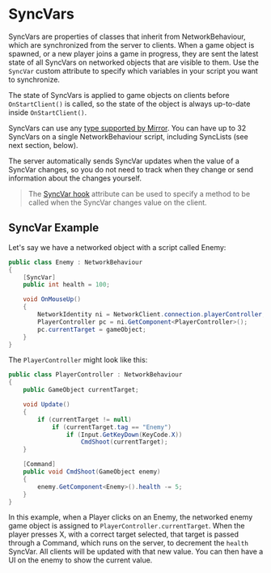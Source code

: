 # SyncVars

SyncVars are properties of classes that inherit from NetworkBehaviour, which are synchronized from the server to clients. When a game object is spawned, or a new player joins a game in progress, they are sent the latest state of all SyncVars on networked objects that are visible to them. Use the `SyncVar` custom attribute to specify which variables in your script you want to synchronize.

The state of SyncVars is applied to game objects on clients before `OnStartClient()` is called, so the state of the object is always up-to-date inside `OnStartClient()`.

SyncVars can use any [type supported by Mirror](../Concepts/DataTypes.md). You can have up to 32 SyncVars on a single NetworkBehaviour script, including SyncLists (see next section, below).

The server automatically sends SyncVar updates when the value of a SyncVar changes, so you do not need to track when they change or send information about the changes yourself.

>   The [SyncVar hook](SyncVarHook.md) attribute can be used to specify a method to be called when the SyncVar changes value on the client.

## SyncVar Example

Let's say we have a networked object with a script called Enemy:

``` cs
public class Enemy : NetworkBehaviour
{
    [SyncVar]
    public int health = 100;

    void OnMouseUp()
    {
        NetworkIdentity ni = NetworkClient.connection.playerController;
        PlayerController pc = ni.GetComponent<PlayerController>();
        pc.currentTarget = gameObject;
    }
}
```

The `PlayerController` might look like this:

``` cs
public class PlayerController : NetworkBehaviour
{
    public GameObject currentTarget;

    void Update()
    {
        if (currentTarget != null)
            if (currentTarget.tag == "Enemy")
                if (Input.GetKeyDown(KeyCode.X))
                    CmdShoot(currentTarget);
    }

    [Command]
    public void CmdShoot(GameObject enemy)
    {
        enemy.GetComponent<Enemy>().health -= 5;
    }
}
```

In this example, when a Player clicks on an Enemy, the networked enemy game object is assigned to `PlayerController.currentTarget`.  When the player presses X, with a correct target selected, that target is passed through a Command, which runs on the server, to decrement the `health` SyncVar.  All clients will be updated with that new value.  You can then have a UI on the enemy to show the current value.
